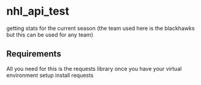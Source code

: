 # nhl_api_test
 getting stats for the current season (the team used here is the blackhawks but this can be used for any team)
 
 ## Requirements
 All you need for this is the requests library once you have your virtual environment setup install requests

